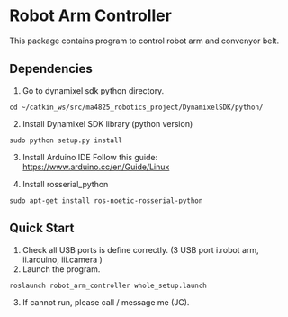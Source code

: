 # Robot Arm Controller
This package contains program to control robot arm and convenyor belt.

## Dependencies
1. Go to dynamixel sdk python directory.
 ```
cd ~/catkin_ws/src/ma4825_robotics_project/DynamixelSDK/python/
 ```

2. Install Dynamixel SDK library (python version)
 ```
 sudo python setup.py install
 ```

3. Install Arduino IDE
Follow this guide: https://www.arduino.cc/en/Guide/Linux

4. Install rosserial_python
```
sudo apt-get install ros-noetic-rosserial-python
```
 

## Quick Start
 1. Check all USB ports is define correctly. (3 USB port i.robot arm, ii.arduino, iii.camera )
 2. Launch the program.
 ```
 roslaunch robot_arm_controller whole_setup.launch 
```
3. If cannot run, please call / message me (JC).
